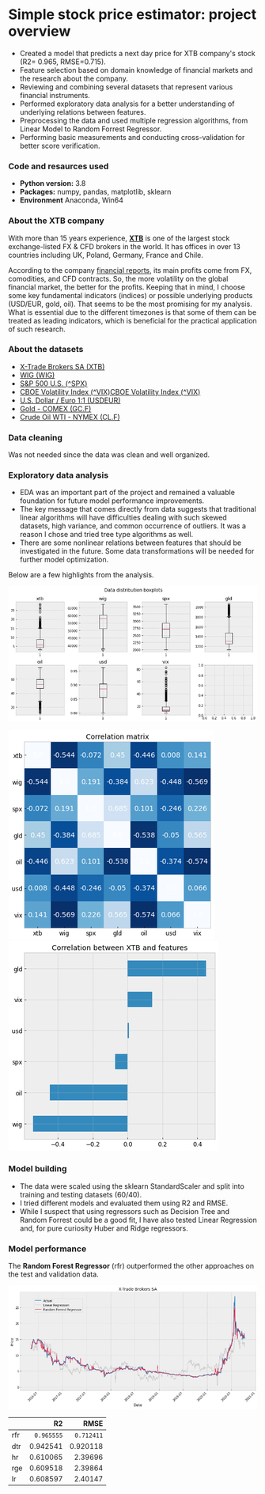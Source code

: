 # Simple stock price estimator: project overview

- Created a model that predicts a next day price for XTB company's stock (R2= 0.965, RMSE=0.715).
- Feature selection based on domain knowledge of financial markets and the research about the company.
- Reviewing and combining several datasets that represent various financial instruments.
- Performed exploratory data analysis for a better understanding of underlying relations between features.
- Preprocessing the data and used multiple regression algorithms, from Linear Model to Random Forrest Regressor.
- Performing basic measurements and conducting cross-validation for better score verification.

### Code and resaurces used
- **Python version:** 3.8
- **Packages:** numpy, pandas, matplotlib, sklearn
- **Environment** Anaconda, Win64

### About the XTB company
With more than 15 years experience, <a href="https://www.xtb.com/int"><b>XTB</b></a> is one of the largest stock exchange-listed FX & CFD brokers in the world. It has offices in over 13 countries including UK, Poland, Germany, France and Chile. 

According to the company <a href="https://ir.xtb.com/en/reports/https://ir.xtb.com/en/reports/">financial reports</a>, its main profits come from FX, comodities, and CFD contracts. So, the more volatility on the global financial market, the better for the profits. Keeping that in mind, I choose some key fundamental indicators (indices) or possible underlying products (USD/EUR, gold, oil). That seems to be the most promising for my analysis. What is essential due to the different timezones is that some of them can be treated as leading indicators, which is beneficial for the practical application of such research.

### About the datasets
- <a href="https://stooq.pl/q/?s=xtb&c=mx&t=l&a=ln&b=0https://stooq.pl/q/?s=xtb&c=mx&t=l&a=ln&b=0">X-Trade Brokers SA (XTB)</a>
- <a href="https://stooq.pl/q/?s=wighttps://stooq.pl/q/?s=wig">WIG (WIG)</a>
- <a href="https://stooq.pl/q/?s=^spxhttps://stooq.pl/q/?s=^spx">S&P 500 U.S. (^SPX)</a>
- <a href="https://finance.yahoo.com/quote/%5EVIX?p=%5EVIXhttps://finance.yahoo.com/quote/%5EVIX?p=%5EVIX">CBOE Volatility Index (^VIX)CBOE Volatility Index (^VIX)</a>
- <a href="https://stooq.pl/q/?s=usdeurhttps://stooq.pl/q/?s=usdeur">U.S. Dollar / Euro 1:1 (USDEUR)</a>
- <a href="https://stooq.pl/q/?s=gc.fhttps://stooq.pl/q/?s=gc.f">Gold - COMEX (GC.F)</a>
- <a href="https://stooq.pl/q/?s=cl.fhttps://stooq.pl/q/?s=cl.f">Crude Oil WTI - NYMEX (CL.F)</a>

### Data cleaning
Was not needed since the data was clean and well organized.

### Exploratory data analysis
- EDA was an important part of the project and remained a valuable foundation for future model performance improvements. 
- The key message that comes directly from data suggests that traditional linear algorithms will have difficulties dealing with such skewed datasets, high variance, and common occurrence of outliers. It was a reason I chose and tried tree type algorithms as well. 
- There are some nonlinear relations between features that should be investigated in the future. Some data transformations will be needed for further model optimization. 

Below are a few highlights from the analysis.

![alt text](Images/eda_boxplots.png "Boxplots")

![alt text](Images/eda_corr_matrix.png "Correlation matrix") 
![alt text](Images/eda_xtb_cor_features.png "XB vs features")

### Model building
- The data were scaled using the sklearn StandardScaler and split into training and testing datasets (60/40). 
- I tried different models and evaluated them using R2 and RMSE. 
- While I suspect that using regressors such as Decision Tree and Random Forrest could be a good fit, I have also tested Linear Regression and, for pure curiosity Huber and Ridge regressors.

### Model performance 
The **Random Forest Regressor** (rfr) outperformed the other approaches on the test and validation data.

![alt text](Images/results.png "Boxplots")

|     |       R2 |     RMSE |
|:----|---------:|---------:|
| rfr | `0.965555` | `0.712411` |
| dtr | 0.942541 | 0.920118 |
| hr  | 0.610065 | 2.39696  |
| rge | 0.609518 | 2.39864  |
| lr  | 0.608597 | 2.40147  |
